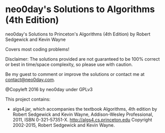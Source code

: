 # neo0day's Solutions to Algorithms (4th Edition)
neo0day's Solutions to Princeton's Algorithms (4th Edition) by Robert Sedgewick and Kevin Wayne

Covers most coding problems!

Disclaimer: The solutions provided are not guaranteed to be 100% correct or best in time/space complexity, 
            so please use with caution.

Be my guest to comment or improve the solutions or contact me at contact@neo0day.com. 


@Copyleft 2016 by neo0day under GPLv3


This project contains:
 *  algs4.jar, which accompanies the textbook
      Algorithms, 4th edition by Robert Sedgewick and Kevin Wayne,
      Addison-Wesley Professional, 2011, ISBN 0-321-57351-X. http://algs4.cs.princeton.edu
      Copyright 2002-2015, Robert Sedgewick and Kevin Wayne.
